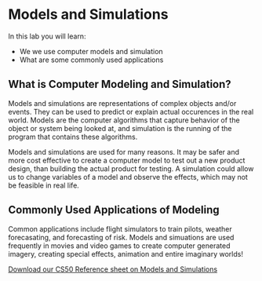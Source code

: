 # Models and Simulations

In this lab you will learn:

- We we use computer models and simulation
- What are some commonly used applications

## What is Computer Modeling and Simulation?

Models and simulations are representations of complex objects and/or events. They can be used to predict or explain actual occurences in the real world. Models are the computer algorithms that capture behavior of the object or system being looked at, and simulation is the running of the program that contains these algorithms.

Models and simulations are used for many reasons. It may be safer and more cost effective to create a computer model to test out a new product design, than building the actual product for testing. A simulation could allow us to change variables of a model and observe the effects, which may not be feasible in real life. 

## Commonly Used Applications of Modeling

Common applications include flight simulators to train pilots, weather forecasating, and forecasting of risk. Models and simuations are used frequently in movies and video games to create computer generated imagery, creating special effects, animation and entire imaginary worlds!



[Download our CS50 Reference sheet on Models and Simulations](https://ap.cs50.school/assets/pdfs/unit3/models_and_simulations.pdf)
